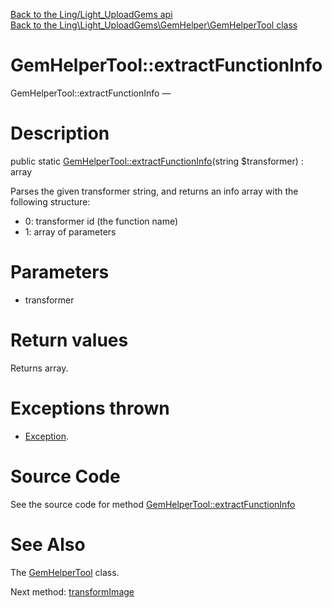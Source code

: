 [Back to the Ling/Light_UploadGems api](https://github.com/lingtalfi/Light_UploadGems/blob/master/doc/api/Ling/Light_UploadGems.md)<br>
[Back to the Ling\Light_UploadGems\GemHelper\GemHelperTool class](https://github.com/lingtalfi/Light_UploadGems/blob/master/doc/api/Ling/Light_UploadGems/GemHelper/GemHelperTool.md)


GemHelperTool::extractFunctionInfo
================



GemHelperTool::extractFunctionInfo — 




Description
================


public static [GemHelperTool::extractFunctionInfo](https://github.com/lingtalfi/Light_UploadGems/blob/master/doc/api/Ling/Light_UploadGems/GemHelper/GemHelperTool/extractFunctionInfo.md)(string $transformer) : array




Parses the given transformer string, and returns an info array with the following structure:

- 0: transformer id (the function name)
- 1: array of parameters




Parameters
================


- transformer

    


Return values
================

Returns array.


Exceptions thrown
================

- [Exception](http://php.net/manual/en/class.exception.php).&nbsp;







Source Code
===========
See the source code for method [GemHelperTool::extractFunctionInfo](https://github.com/lingtalfi/Light_UploadGems/blob/master/GemHelper/GemHelperTool.php#L29-L42)


See Also
================

The [GemHelperTool](https://github.com/lingtalfi/Light_UploadGems/blob/master/doc/api/Ling/Light_UploadGems/GemHelper/GemHelperTool.md) class.

Next method: [transformImage](https://github.com/lingtalfi/Light_UploadGems/blob/master/doc/api/Ling/Light_UploadGems/GemHelper/GemHelperTool/transformImage.md)<br>

